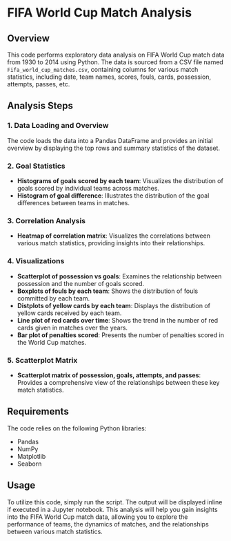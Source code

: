 # FIFA World Cup Match Analysis

## Overview

This code performs exploratory data analysis on FIFA World Cup match data from 1930 to 2014 using Python. The data is sourced from a CSV file named `Fifa_world_cup_matches.csv`, containing columns for various match statistics, including date, team names, scores, fouls, cards, possession, attempts, passes, etc.

## Analysis Steps

### 1. Data Loading and Overview

The code loads the data into a Pandas DataFrame and provides an initial overview by displaying the top rows and summary statistics of the dataset.

### 2. Goal Statistics

   - **Histograms of goals scored by each team**: Visualizes the distribution of goals scored by individual teams across matches.
   - **Histogram of goal difference**: Illustrates the distribution of the goal differences between teams in matches.

### 3. Correlation Analysis

   - **Heatmap of correlation matrix**: Visualizes the correlations between various match statistics, providing insights into their relationships.

### 4. Visualizations

   - **Scatterplot of possession vs goals**: Examines the relationship between possession and the number of goals scored.
   - **Boxplots of fouls by each team**: Shows the distribution of fouls committed by each team.
   - **Distplots of yellow cards by each team**: Displays the distribution of yellow cards received by each team.
   - **Line plot of red cards over time**: Shows the trend in the number of red cards given in matches over the years.
   - **Bar plot of penalties scored**: Presents the number of penalties scored in the World Cup matches.

### 5. Scatterplot Matrix

   - **Scatterplot matrix of possession, goals, attempts, and passes**: Provides a comprehensive view of the relationships between these key match statistics.

## Requirements

The code relies on the following Python libraries:
- Pandas
- NumPy
- Matplotlib
- Seaborn

## Usage

To utilize this code, simply run the script. The output will be displayed inline if executed in a Jupyter notebook. This analysis will help you gain insights into the FIFA World Cup match data, allowing you to explore the performance of teams, the dynamics of matches, and the relationships between various match statistics.
